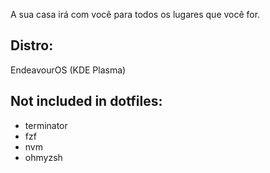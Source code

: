 <img src="" />

A sua casa irá com você para todos os lugares que você for.

## Distro:

EndeavourOS (KDE Plasma)

## Not included in dotfiles:

- terminator
- fzf
- nvm
- ohmyzsh
